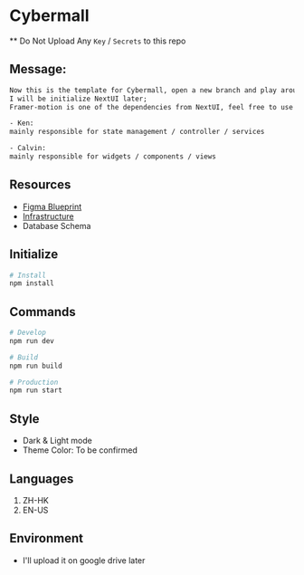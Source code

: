 # Cybermall

** Do Not Upload Any `Key` / `Secrets` to this repo

## Message:
```txt
Now this is the template for Cybermall, open a new branch and play around with it.
I will be initialize NextUI later;
Framer-motion is one of the dependencies from NextUI, feel free to use it anytime.

- Ken:
mainly responsible for state management / controller / services

- Calvin:
mainly responsible for widgets / components / views
```

## Resources
- [Figma Blueprint](https://www.figma.com/file/AGPNDs1MtnPio70MB0QQ19/141Remake?type=design&node-id=12%3A194&mode=design&t=XbM4TOrJiw6eixPc-1)
- [Infrastructure](https://www.figma.com/file/zCmDJUpTOiiFPgxWjyagTv/CyberMall-Infrastructure?type=whiteboard&node-id=0%3A1&t=XOfDRbBXQHS3W5gL-1)
- Database Schema

## Initialize

```bash
# Install
npm install
```

## Commands

```bash
# Develop
npm run dev

# Build
npm run build

# Production
npm run start
```

## Style
- Dark & Light mode
- Theme Color: To be confirmed

## Languages
1. ZH-HK
2. EN-US

## Environment
- I'll upload it on google drive later
